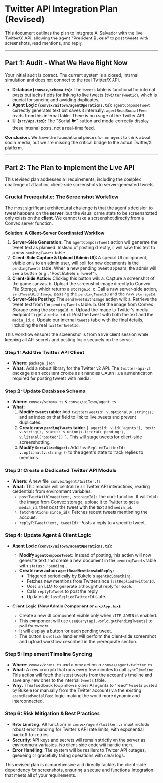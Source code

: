 # Twitter API Integration Plan (Revised)

This document outlines the plan to integrate AI Salvador with the live Twitter/X API, allowing the agent "President Bukele" to post tweets with screenshots, read mentions, and reply.

---

## Part 1: Audit - What We Have Right Now

Your initial audit is correct. The current system is a closed, internal simulation and does not connect to the real Twitter/X API.

-   **Database (`convex/schema.ts`):** The `tweets` table is functional for internal posts but lacks fields for linking to live tweets (`twitterTweetId`), which is crucial for syncing and avoiding duplicates.
-   **Agent Logic (`convex/aiTown/agentOperations.ts`):** `agentComposeTweet` correctly generates text but saves it internally. `agentReadSocialFeed` reads from this internal table. There is no usage of the Twitter API.
-   **UI (`src/App.tsx`):** The "Social 🐦" button and modal correctly display these internal posts, not a real-time feed.

**Conclusion:** We have the foundational pieces for an agent to think about social media, but we are missing the critical bridge to the actual Twitter/X platform.

---

## Part 2: The Plan to Implement the Live API

This revised plan addresses all requirements, including the complex challenge of attaching client-side screenshots to server-generated tweets.

### Crucial Prerequisite: The Screenshot Workflow

The most significant architectural challenge is that the agent's decision to tweet happens on the **server**, but the visual game state to be screenshotted only exists on the **client**. We cannot take a screenshot directly from a Convex server function.

**Solution: A Client-Server Coordinated Workflow**

1.  **Server-Side Generation:** The `agentComposeTweet` action will generate the tweet text as planned. Instead of posting directly, it will save this text to a new `pendingTweets` table.
2.  **Client-Side Capture & Upload (Admin UI):** A special UI component, visible only to an admin user, will poll for new documents in the `pendingTweets` table. When a new pending tweet appears, the admin will see a button (e.g., "Post Bukele's Tweet").
3.  **Client-Side Action:** Clicking this button will:
    a. Capture a screenshot of the game canvas.
    b. Upload the screenshot image directly to Convex File Storage, which returns a `storageId`.
    c. Call a new server-side action, `sendTweetWithImage`, passing the `pendingTweetId` and the new `storageId`.
4.  **Server-Side Posting:** The `sendTweetWithImage` action will:
    a. Retrieve the tweet text from the `pendingTweets` table.
    b. Get the image from Convex Storage using the `storageId`.
    c. Upload the image to Twitter's media endpoint to get a `media_id`.
    d. Post the tweet with both the text and the `media_id`.
    e. Update our internal `tweets` table with the final details, including the real `twitterTweetId`.

This workflow ensures the screenshot is from a live client session while keeping all API secrets and posting logic securely on the server.

### Step 1: Add the Twitter API Client

-   **Where:** `package.json`
-   **What:** Add a robust library for the Twitter v2 API. The `twitter-api-v2` package is an excellent choice as it handles OAuth 1.0a authentication required for posting tweets with media.

### Step 2: Update Database Schema

-   **Where:** `convex/schema.ts` & `convex/aiTown/agent.ts`
-   **What:**
    1.  **Modify `tweets` table:** Add `twitterTweetId: v.optional(v.string())` and an index on that field to link to live tweets and prevent duplicates.
    2.  **Create new `pendingTweets` table:** `{ agentId: v.id('agents'), text: v.string(), status: v.union(v.literal('pending'), v.literal('posted')) }`. This will stage tweets for client-side screenshotting.
    3.  **Modify `SerializedAgent`:** Add `lastRepliedTwitterId: v.optional(v.string())` to the agent's state to track replies to mentions.

### Step 3: Create a Dedicated Twitter API Module

-   **Where:** A new file: `convex/agent/twitter.ts`
-   **What:** This module will centralize all Twitter API interactions, reading credentials from environment variables.
    -   `postTweetWithImage(text, storageId)`: The core function. It will fetch the image from Convex storage, upload it to Twitter to get a `media_id`, then post the tweet with the text and `media_id`.
    -   `fetchMentions(since_id)`: Fetches recent tweets mentioning the account.
    -   `replyToTweet(text, tweetId)`: Posts a reply to a specific tweet.

### Step 4: Update Agent & Client Logic

-   **Agent Logic (`convex/aiTown/agentOperations.ts`):**
    -   **Modify `agentComposeTweet`:** Instead of posting, this action will now generate text and create a new document in the `pendingTweets` table with `status: 'pending'`.
    -   **Create new action `agentReadMentionsAndReply`:**
        -   Triggered periodically by Bukele's `agentDoSomething`.
        -   Fetches new mentions from Twitter since `lastRepliedTwitterId`.
        -   Uses an LLM to generate a thoughtful reply for each.
        -   Calls `replyToTweet` to post the reply.
        -   Updates its `lastRepliedTwitterId` state.

-   **Client Logic (New Admin Component or `src/App.tsx`):**
    -   Create a new UI component visible only when `VITE_ADMIN` is enabled.
    -   This component will use `useQuery(api.world.getPendingTweets)` to poll for tweets.
    -   It will display a button for each pending tweet.
    -   The button's `onClick` handler will perform the client-side screenshot and upload workflow described in the prerequisite section.

### Step 5: Implement Timeline Syncing

-   **Where:** `convex/crons.ts` and a new action in `convex/agent/twitter.ts`.
-   **What:** A new cron job that runs every few minutes to call `syncTimeline`. This action will fetch the latest tweets from the account's timeline and save any new ones to the internal `tweets` table.
-   **Why:** This feedback loop allows other AI agents to "read" tweets posted by Bukele (or manually from the Twitter account) via the existing `agentReadSocialFeed` logic, making the world more dynamic and interconnected.

### Step 6: Risk Mitigation & Best Practices

-   **Rate Limiting:** All functions in `convex/agent/twitter.ts` must include robust error handling for Twitter's API rate limits, with exponential backoff for retries.
-   **Security:** API keys and secrets will remain strictly on the server as environment variables. No client-side code will handle them.
-   **Error Handling:** The system will be resilient to Twitter API outages, queueing or gracefully failing operations with clear logs.

This revised plan is comprehensive and directly tackles the client-side dependency for screenshots, ensuring a secure and functional integration that meets all of your requirements.
